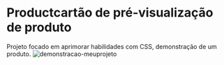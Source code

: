 # Productcartão de pré-visualização de produto
  Projeto focado em aprimorar habilidades com CSS, demonstração de um produto.
  <img src="previsualizacao.jpg" alt="demonstracao-meuprojeto"/>
  
